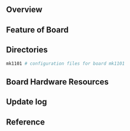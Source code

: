 ## Overview

## Feature of Board

## Directories

```sh
mk1101 # configuration files for board mk1101
```

## Board Hardware Resources

## Update log

## Reference
